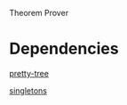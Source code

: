 Theorem Prover

# Dependencies

[pretty-tree](https://hackage.haskell.org/package/pretty-tree)

[singletons](https://hackage.haskell.org/package/singletons)
